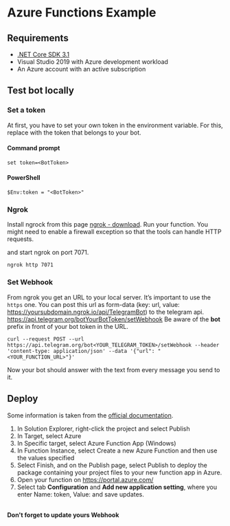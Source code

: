 # Azure Functions Example

## Requirements
- [.NET Core SDK 3.1](https://dotnet.microsoft.com/download/dotnet-core/3.1)
- Visual Studio 2019 with Azure development workload
- An Azure account with an active subscription


## Test bot locally

### Set a token
At first, you have to set your own token in the environment variable. For this, replace **<BotToken>** with the token that belongs to your bot.

#### Command prompt
```
set token=<BotToken>
```

#### PowerShell 
```
$Env:token = "<BotToken>"
```

### Ngrok
Install ngrock from this page [ngrok - download](https://ngrok.com/download).
Run your function. You might need to enable a firewall exception so that the tools can handle HTTP requests.

and start ngrok on port 7071.

```
ngrok http 7071 
```

### Set Webhook
From ngrok you get an URL to your local server. It’s important to use the `https` one. You can post this url as form-data (key: url, value: https://yoursubdomain.ngrok.io/api/TelegramBot) to the telegram api.
https://api.telegram.org/botYourBotToken/setWebhook
Be aware of the **bot** prefix in front of your bot token in the URL.

```
curl --request POST --url https://api.telegram.org/bot<YOUR_TELEGRAM_TOKEN>/setWebhook --header 'content-type: application/json' --data '{"url": "<YOUR_FUNCTION_URL>"}'
```
Now your bot should answer with the text from every message you send to it.


## Deploy
Some information is taken from the [official documentation](https://docs.microsoft.com/en-us/azure/azure-functions/functions-create-your-first-function-visual-studio).

1. In Solution Explorer, right-click the project and select Publish
2. In Target, select Azure
3. In Specific target, select Azure Function App (Windows)
4. In Function Instance, select Create a new Azure Function and then use the values specified
5. Select Finish, and on the Publish page, select Publish to deploy the package containing your project files to your new function app in Azure.
6. Open your function on https://portal.azure.com/
7. Select tab **Configuration** and **Add new application setting**, where you enter Name: token, Value: <BotToken> and save updates.

<br /> **Don't forget to update yours Webhook**
